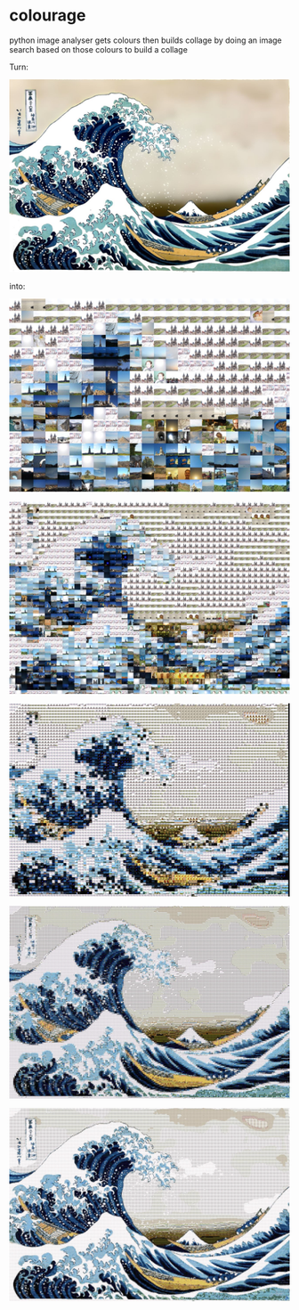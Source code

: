 colourage
=========

python image analyser gets colours then builds collage by doing an image search based on those colours to build a collage

Turn:

![Original image](wave.jpg)

into:

![collage](docs/r_16wave.jpg)

![collage](docs/r_32wave.jpg)

![collage](docs/r_64wave.jpg)

![collage](docs/r_128wave.jpg)

![collage](docs/r_256wave.jpg)
